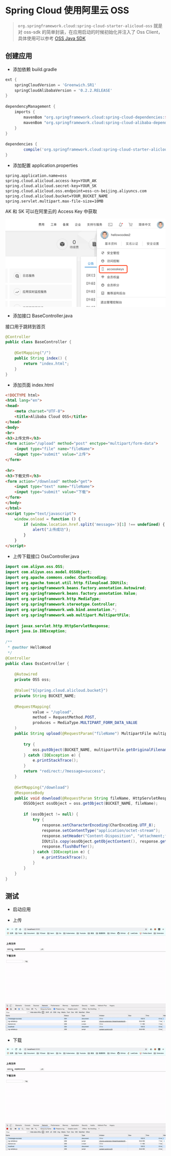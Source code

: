 # Spring Cloud 使用阿里云 OSS

> `org.springframework.cloud:spring-cloud-starter-alicloud-oss` 就是对 oss-sdk 的简单封装，在应用启动的时候初始化并注入了 Oss Client，具体使用可以参考 [OSS Java SDK](https://help.aliyun.com/document_detail/32008.html?spm=a2c4g.11186623.6.708.757a2ebbWLJUZv)

## 创建应用

- 添加依赖 build.gradle 

```gradle
ext {
    springCloudVersion = 'Greenwich.SR1'
    springCloudAlibabaVersion = '0.2.2.RELEASE'
}

dependencyManagement {
    imports {
        mavenBom "org.springframework.cloud:spring-cloud-dependencies:${springCloudVersion}"
        mavenBom "org.springframework.cloud:spring-cloud-alibaba-dependencies:${springCloudAlibabaVersion}"
    }
}

dependencies {
        compile('org.springframework.cloud:spring-cloud-starter-alicloud-oss')
}
```

- 添加配置 application.properties

```properties
spring.application.name=oss
spring.cloud.alicloud.access-key=YOUR_AK
spring.cloud.alicloud.secret-key=YOUR_SK
spring.cloud.alicloud.oss.endpoint=oss-cn-beijing.aliyuncs.com
spring.cloud.alicloud.bucket=YOUR_BUCKET_NAME
spring.servlet.multipart.max-file-size=10MB
```

AK 和 SK 可以在阿里云的 Access Key 中获取

![](../images/OSS-1-Access-key.png)

- 添加接口 BaseController.java

接口用于跳转到首页

```java
@Controller
public class BaseController {

    @GetMapping("/")
    public String index() {
        return "index.html";
    }
}
```

- 添加页面 index.html

```html
<!DOCTYPE html>
<html lang="en">
<head>
    <meta charset="UTF-8">
    <title>Alibaba Cloud OSS</title>
</head>
<body>
<br>
<h3>上传文件</h3>
<form action="/upload" method="post" enctype="multipart/form-data">
    <input type="file" name="fileName">
    <input type="submit" value="上传">
</form>

<hr>
<h3>下载文件</h3>
<form action="/download" method="get">
    <input type="text" name="fileName">
    <input type="submit" value="下载">
</form>
</body>
</html>
<script type="text/javascript">
    window.onload = function () {
        if (window.location.href.split('message=')[1] !== undefined) {
            alert("上传成功");
        }
    }
</script>
```

- 上传下载接口 OssController.java

```java
import com.aliyun.oss.OSS;
import com.aliyun.oss.model.OSSObject;
import org.apache.commons.codec.CharEncoding;
import org.apache.tomcat.util.http.fileupload.IOUtils;
import org.springframework.beans.factory.annotation.Autowired;
import org.springframework.beans.factory.annotation.Value;
import org.springframework.http.MediaType;
import org.springframework.stereotype.Controller;
import org.springframework.web.bind.annotation.*;
import org.springframework.web.multipart.MultipartFile;

import javax.servlet.http.HttpServletResponse;
import java.io.IOException;

/**
 * @author HelloWood
 */
@Controller
public class OssController {

    @Autowired
    private OSS oss;

    @Value("${spring.cloud.alicloud.bucket}")
    private String BUCKET_NAME;

    @RequestMapping(
            value = "/upload",
            method = RequestMethod.POST,
            produces = MediaType.MULTIPART_FORM_DATA_VALUE
    )
    public String upload(@RequestParam("fileName") MultipartFile multipartFile) {

        try {
            oss.putObject(BUCKET_NAME, multipartFile.getOriginalFilename(), multipartFile.getInputStream());
        } catch (IOException e) {
            e.printStackTrace();
        }
        return "redirect:/?message=success";
    }

    @GetMapping("/download")
    @ResponseBody
    public void download(@RequestParam String fileName, HttpServletResponse response) {
        OSSObject ossObject = oss.getObject(BUCKET_NAME, fileName);

        if (ossObject != null) {
            try {
                response.setCharacterEncoding(CharEncoding.UTF_8);
                response.setContentType("application/octet-stream");
                response.setHeader("Content-Disposition", "attachment;filename=" + fileName);
                IOUtils.copy(ossObject.getObjectContent(), response.getOutputStream());
                response.flushBuffer();
            } catch (IOException e) {
                e.printStackTrace();
            }
        }
    }
}
```



## 测试

- 启动应用 

- 上传 

![上传](../images/OSS-2-upload-file.gif)

- 下载 

![下载](../images/OSS-2-upload-file.gif)
